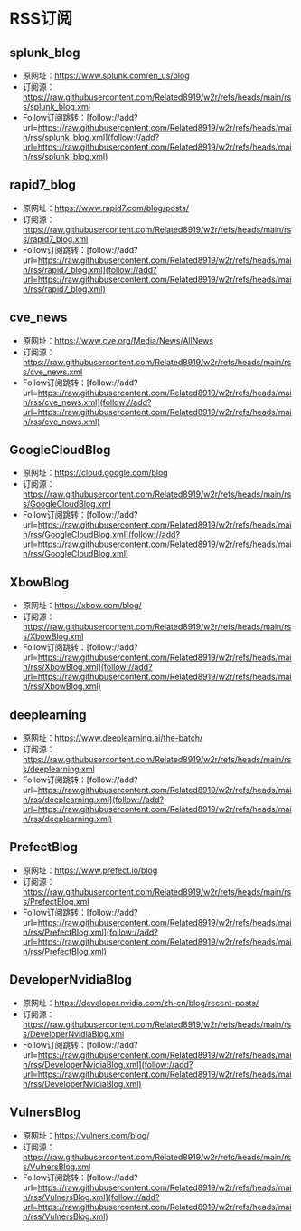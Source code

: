 # RSS订阅

## splunk_blog
- 原网址：https://www.splunk.com/en_us/blog
- 订阅源：https://raw.githubusercontent.com/Related8919/w2r/refs/heads/main/rss/splunk_blog.xml
- Follow订阅跳转：[follow://add?url=https://raw.githubusercontent.com/Related8919/w2r/refs/heads/main/rss/splunk_blog.xml](follow://add?url=https://raw.githubusercontent.com/Related8919/w2r/refs/heads/main/rss/splunk_blog.xml)

## rapid7_blog
- 原网址：https://www.rapid7.com/blog/posts/
- 订阅源：https://raw.githubusercontent.com/Related8919/w2r/refs/heads/main/rss/rapid7_blog.xml
- Follow订阅跳转：[follow://add?url=https://raw.githubusercontent.com/Related8919/w2r/refs/heads/main/rss/rapid7_blog.xml](follow://add?url=https://raw.githubusercontent.com/Related8919/w2r/refs/heads/main/rss/rapid7_blog.xml)

## cve_news
- 原网址：https://www.cve.org/Media/News/AllNews
- 订阅源：https://raw.githubusercontent.com/Related8919/w2r/refs/heads/main/rss/cve_news.xml
- Follow订阅跳转：[follow://add?url=https://raw.githubusercontent.com/Related8919/w2r/refs/heads/main/rss/cve_news.xml](follow://add?url=https://raw.githubusercontent.com/Related8919/w2r/refs/heads/main/rss/cve_news.xml)

## GoogleCloudBlog
- 原网址：https://cloud.google.com/blog
- 订阅源：https://raw.githubusercontent.com/Related8919/w2r/refs/heads/main/rss/GoogleCloudBlog.xml
- Follow订阅跳转：[follow://add?url=https://raw.githubusercontent.com/Related8919/w2r/refs/heads/main/rss/GoogleCloudBlog.xml](follow://add?url=https://raw.githubusercontent.com/Related8919/w2r/refs/heads/main/rss/GoogleCloudBlog.xml)

## XbowBlog
- 原网址：https://xbow.com/blog/
- 订阅源：https://raw.githubusercontent.com/Related8919/w2r/refs/heads/main/rss/XbowBlog.xml
- Follow订阅跳转：[follow://add?url=https://raw.githubusercontent.com/Related8919/w2r/refs/heads/main/rss/XbowBlog.xml](follow://add?url=https://raw.githubusercontent.com/Related8919/w2r/refs/heads/main/rss/XbowBlog.xml)

## deeplearning
- 原网址：https://www.deeplearning.ai/the-batch/
- 订阅源：https://raw.githubusercontent.com/Related8919/w2r/refs/heads/main/rss/deeplearning.xml
- Follow订阅跳转：[follow://add?url=https://raw.githubusercontent.com/Related8919/w2r/refs/heads/main/rss/deeplearning.xml](follow://add?url=https://raw.githubusercontent.com/Related8919/w2r/refs/heads/main/rss/deeplearning.xml)

## PrefectBlog
- 原网址：https://www.prefect.io/blog
- 订阅源：https://raw.githubusercontent.com/Related8919/w2r/refs/heads/main/rss/PrefectBlog.xml
- Follow订阅跳转：[follow://add?url=https://raw.githubusercontent.com/Related8919/w2r/refs/heads/main/rss/PrefectBlog.xml](follow://add?url=https://raw.githubusercontent.com/Related8919/w2r/refs/heads/main/rss/PrefectBlog.xml)

## DeveloperNvidiaBlog
- 原网址：https://developer.nvidia.com/zh-cn/blog/recent-posts/
- 订阅源：https://raw.githubusercontent.com/Related8919/w2r/refs/heads/main/rss/DeveloperNvidiaBlog.xml
- Follow订阅跳转：[follow://add?url=https://raw.githubusercontent.com/Related8919/w2r/refs/heads/main/rss/DeveloperNvidiaBlog.xml](follow://add?url=https://raw.githubusercontent.com/Related8919/w2r/refs/heads/main/rss/DeveloperNvidiaBlog.xml)

## VulnersBlog
- 原网址：https://vulners.com/blog/
- 订阅源：https://raw.githubusercontent.com/Related8919/w2r/refs/heads/main/rss/VulnersBlog.xml
- Follow订阅跳转：[follow://add?url=https://raw.githubusercontent.com/Related8919/w2r/refs/heads/main/rss/VulnersBlog.xml](follow://add?url=https://raw.githubusercontent.com/Related8919/w2r/refs/heads/main/rss/VulnersBlog.xml)

